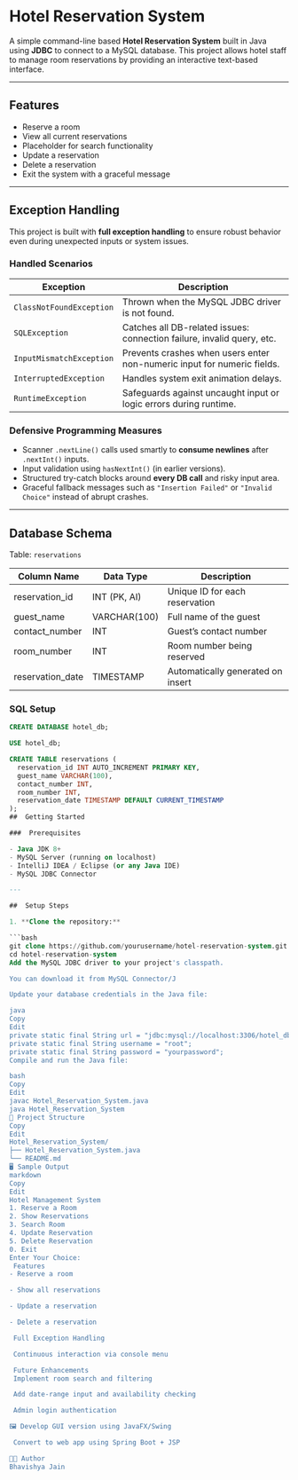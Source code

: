 # Hotel Reservation System 

A simple command-line based **Hotel Reservation System** built in Java using **JDBC** to connect to a MySQL database. This project allows hotel staff to manage room reservations by providing an interactive text-based interface.

---

##  Features

-  Reserve a room
-  View all current reservations
-  Placeholder for search functionality
-  Update a reservation
-  Delete a reservation
-  Exit the system with a graceful message

---

##  Exception Handling

This project is built with **full exception handling** to ensure robust behavior even during unexpected inputs or system issues.

###  Handled Scenarios

| Exception | Description |
|----------|-------------|
| `ClassNotFoundException` | Thrown when the MySQL JDBC driver is not found. |
| `SQLException` | Catches all DB-related issues: connection failure, invalid query, etc. |
| `InputMismatchException` | Prevents crashes when users enter non-numeric input for numeric fields. |
| `InterruptedException` | Handles system exit animation delays. |
| `RuntimeException` | Safeguards against uncaught input or logic errors during runtime. |

###  Defensive Programming Measures

- Scanner `.nextLine()` calls used smartly to **consume newlines** after `.nextInt()` inputs.
- Input validation using `hasNextInt()` (in earlier versions).
- Structured try-catch blocks around **every DB call** and risky input area.
- Graceful fallback messages such as `"Insertion Failed"` or `"Invalid Choice"` instead of abrupt crashes.

---

##  Database Schema

Table: `reservations`

| Column Name      | Data Type     | Description                          |
|------------------|---------------|--------------------------------------|
| reservation_id   | INT (PK, AI)  | Unique ID for each reservation       |
| guest_name       | VARCHAR(100)  | Full name of the guest               |
| contact_number   | INT           | Guest’s contact number               |
| room_number      | INT           | Room number being reserved           |
| reservation_date | TIMESTAMP     | Automatically generated on insert    |

###  SQL Setup

```sql
CREATE DATABASE hotel_db;

USE hotel_db;

CREATE TABLE reservations (
  reservation_id INT AUTO_INCREMENT PRIMARY KEY,
  guest_name VARCHAR(100),
  contact_number INT,
  room_number INT,
  reservation_date TIMESTAMP DEFAULT CURRENT_TIMESTAMP
);
##  Getting Started

###  Prerequisites

- Java JDK 8+  
- MySQL Server (running on localhost)  
- IntelliJ IDEA / Eclipse (or any Java IDE)  
- MySQL JDBC Connector  

---

##  Setup Steps

1. **Clone the repository:**

```bash
git clone https://github.com/yourusername/hotel-reservation-system.git
cd hotel-reservation-system
Add the MySQL JDBC driver to your project's classpath.

You can download it from MySQL Connector/J

Update your database credentials in the Java file:

java
Copy
Edit
private static final String url = "jdbc:mysql://localhost:3306/hotel_db";
private static final String username = "root";
private static final String password = "yourpassword";
Compile and run the Java file:

bash
Copy
Edit
javac Hotel_Reservation_System.java
java Hotel_Reservation_System
📂 Project Structure
Copy
Edit
Hotel_Reservation_System/
├── Hotel_Reservation_System.java
└── README.md
🖥 Sample Output
markdown
Copy
Edit
Hotel Management System
1. Reserve a Room
2. Show Reservations
3. Search Room
4. Update Reservation
5. Delete Reservation
0. Exit
Enter Your Choice:
 Features
- Reserve a room

- Show all reservations

- Update a reservation

- Delete a reservation

 Full Exception Handling

 Continuous interaction via console menu

 Future Enhancements
 Implement room search and filtering

 Add date-range input and availability checking

 Admin login authentication

🖼 Develop GUI version using JavaFX/Swing

 Convert to web app using Spring Boot + JSP

🧑‍💻 Author
Bhavishya Jain
